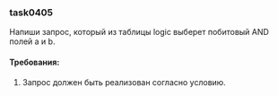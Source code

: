 
### task0405

Напиши запрос, который из таблицы logic выберет побитовый AND полей a и b.


#### Требования:
1.	Запрос должен быть реализован согласно условию.

